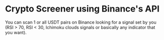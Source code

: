 # Crypto Screener using Binance's API

You can scan 1 or all USDT pairs on Binance looking for a signal set by you (RSI > 70, RSI < 30, Ichimoku clouds signals or basically any indicator that you want).
